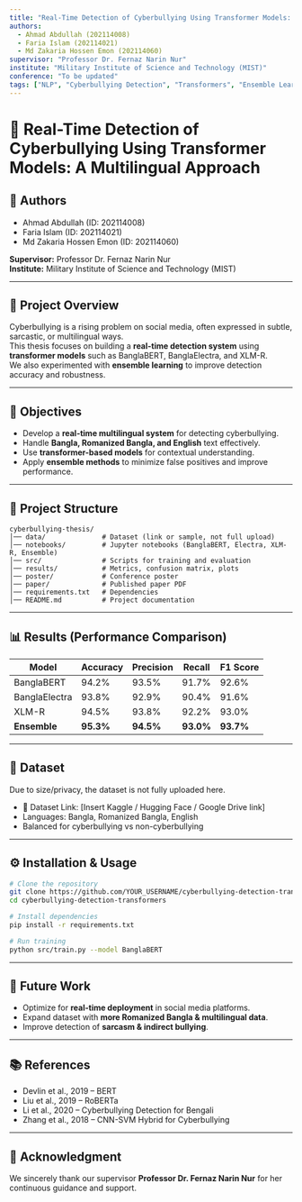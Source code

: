 ```yaml
---
title: "Real-Time Detection of Cyberbullying Using Transformer Models: A Multilingual Approach"
authors:
  - Ahmad Abdullah (202114008)
  - Faria Islam (202114021)
  - Md Zakaria Hossen Emon (202114060)
supervisor: "Professor Dr. Fernaz Narin Nur"
institute: "Military Institute of Science and Technology (MIST)"
conference: "To be updated"
tags: ["NLP", "Cyberbullying Detection", "Transformers", "Ensemble Learning", "Bangla NLP"]
---
```


# 📘 Real-Time Detection of Cyberbullying Using Transformer Models: A Multilingual Approach

## 👥 Authors
- Ahmad Abdullah (ID: 202114008)  
- Faria Islam (ID: 202114021)  
- Md Zakaria Hossen Emon (ID: 202114060)  

**Supervisor:** Professor Dr. Fernaz Narin Nur  
**Institute:** Military Institute of Science and Technology (MIST)  

---

## 📖 Project Overview
Cyberbullying is a rising problem on social media, often expressed in subtle, sarcastic, or multilingual ways.  
This thesis focuses on building a **real-time detection system** using **transformer models** such as BanglaBERT, BanglaElectra, and XLM-R.  
We also experimented with **ensemble learning** to improve detection accuracy and robustness.

---

## 🎯 Objectives
- Develop a **real-time multilingual system** for detecting cyberbullying.  
- Handle **Bangla, Romanized Bangla, and English** text effectively.  
- Use **transformer-based models** for contextual understanding.  
- Apply **ensemble methods** to minimize false positives and improve performance.  

---

## 📂 Project Structure
```
cyberbullying-thesis/
│── data/              # Dataset (link or sample, not full upload)
│── notebooks/         # Jupyter notebooks (BanglaBERT, Electra, XLM-R, Ensemble)
│── src/               # Scripts for training and evaluation
│── results/           # Metrics, confusion matrix, plots
│── poster/            # Conference poster
│── paper/             # Published paper PDF
│── requirements.txt   # Dependencies
│── README.md          # Project documentation
```

---

## 📊 Results (Performance Comparison)
| Model         | Accuracy | Precision | Recall | F1 Score |
|---------------|----------|-----------|--------|----------|
| BanglaBERT    | 94.2%    | 93.5%     | 91.7%  | 92.6%    |
| BanglaElectra | 93.8%    | 92.9%     | 90.4%  | 91.6%    |
| XLM-R         | 94.5%    | 93.8%     | 92.2%  | 93.0%    |
| **Ensemble**  | **95.3%**| **94.5%** | **93.0%**| **93.7%** |

---

## 📑 Dataset
Due to size/privacy, the dataset is not fully uploaded here.  
- 🔗 Dataset Link: [Insert Kaggle / Hugging Face / Google Drive link]  
- Languages: Bangla, Romanized Bangla, English  
- Balanced for cyberbullying vs non-cyberbullying  

---

## ⚙️ Installation & Usage
```bash
# Clone the repository
git clone https://github.com/YOUR_USERNAME/cyberbullying-detection-transformers.git
cd cyberbullying-detection-transformers

# Install dependencies
pip install -r requirements.txt

# Run training
python src/train.py --model BanglaBERT
```

---

## 📌 Future Work
- Optimize for **real-time deployment** in social media platforms.  
- Expand dataset with **more Romanized Bangla & multilingual data**.  
- Improve detection of **sarcasm & indirect bullying**.  

---

## 📚 References
- Devlin et al., 2019 – BERT  
- Liu et al., 2019 – RoBERTa  
- Li et al., 2020 – Cyberbullying Detection for Bengali  
- Zhang et al., 2018 – CNN-SVM Hybrid for Cyberbullying  

---

## 🙏 Acknowledgment
We sincerely thank our supervisor **Professor Dr. Fernaz Narin Nur** for her continuous guidance and support.
